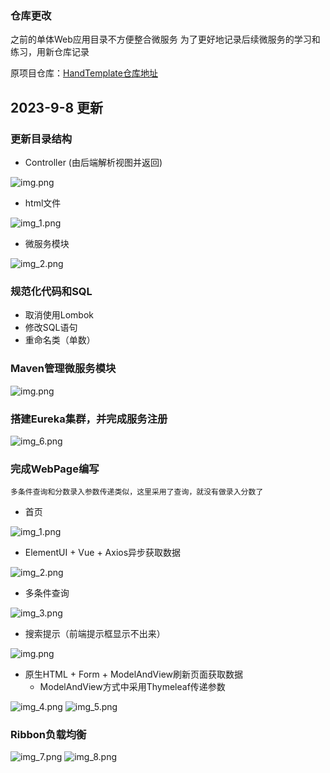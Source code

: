 ### 仓库更改
之前的单体Web应用目录不方便整合微服务
为了更好地记录后续微服务的学习和练习，用新仓库记录

原项目仓库：[HandTemplate仓库地址](https://github.com/2907555270/HandTemplate_44294)

## 2023-9-8 更新
### 更新目录结构
* Controller (由后端解析视图并返回)

![img.png](source/img_micro.png)

* html文件

![img_1.png](source/img_micro_1.png)

* 微服务模块

![img_2.png](source/img_micro_2.png)

### 规范化代码和SQL
* 取消使用Lombok
* 修改SQL语句
* 重命名类（单数）

### Maven管理微服务模块
![img.png](source/img.png)

### 搭建Eureka集群，并完成服务注册
![img_6.png](source/img_6.png)

### 完成WebPage编写
<code>多条件查询和分数录入参数传递类似，这里采用了查询，就没有做录入分数了</code>
* 首页

![img_1.png](source/img_1.png)
* ElementUI + Vue + Axios异步获取数据

![img_2.png](source/img_2.png)
* 多条件查询

![img_3.png](source/img_3.png)
* 搜索提示（前端提示框显示不出来）

![img.png](source/img_input.png)

* 原生HTML + Form + ModelAndView刷新页面获取数据
    * ModelAndView方式中采用Thymeleaf传递参数

![img_4.png](source/img_4.png)
![img_5.png](source/img_5.png)

### Ribbon负载均衡
![img_7.png](source/img_7.png)
![img_8.png](source/img_8.png)
